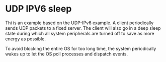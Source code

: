 UDP IPV6 sleep
==============

Thi is an example based on the UDP-IPv6 example. A client periodically sends
UDP packets to a fixed server. The client will also go in a deep sleep state
during which all system peripherals are turned off to save as more energy as
possible.

To avoid blocking the entire OS for too long time, the system periodically
wakes up to let the OS poll processes and dispatch events.
